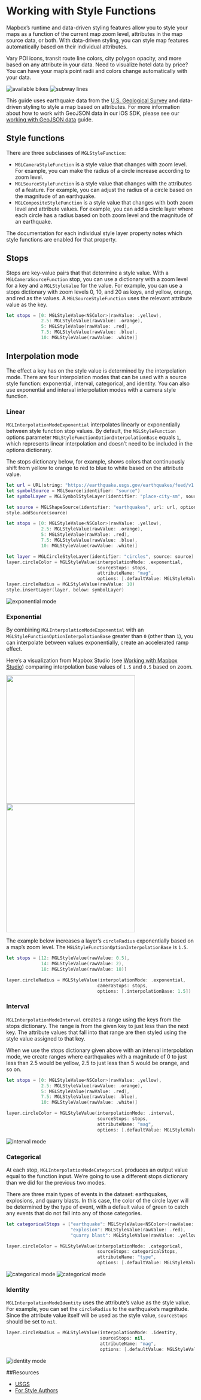 
<!--
  This file is generated.
  Edit platform/darwin/scripts/generate-style-code.js, then run `make darwin-style-code`.
-->

# Working with Style Functions

Mapbox’s runtime and data-driven styling features allow you to style your maps as a function of the current map zoom level, attributes in the map source data, or both. With data-driven styling, you can style map features automatically based on their individual attributes.

Vary POI icons, transit route line colors, city polygon opacity, and more based on any attribute in your data. Need to visualize hotel data by price? You can have your map’s point radii and colors change automatically with your data.

![available bikes](img/data-driven-styling/citibikes.png) ![subway lines](img/data-driven-styling/polylineExample.png)

This guide uses earthquake data from the [U.S. Geological Survey](https://earthquake.usgs.gov/earthquakes/feed/v1.0/geojson.php) and data-driven styling to style a map based on attributes. For more information about how to work with GeoJSON data in our iOS SDK, please see our [working with GeoJSON data](working-with-geojson-data.html) guide.

## Style functions

There are three subclasses of `MGLStyleFunction`:

* `MGLCameraStyleFunction` is a style value that changes with zoom level. For example, you can make the radius of a circle increase according to zoom level.
* `MGLSourceStyleFunction` is a style value that changes with the attributes of a feature. For example, you can adjust the radius of a circle based on the magnitude of an earthquake.
* `MGLCompositeStyleFunction` is a style value that changes with both zoom level and attribute values. For example, you can add a circle layer where each circle has a radius based on both zoom level and the magnitude of an earthquake.

The documentation for each individual style layer property notes which style functions are enabled for that property.

## Stops

Stops are key-value pairs that that determine a style value. With a `MGLCameraSourceFunction` stop, you can use a dictionary with a zoom level for a key and a `MGLStyleValue` for the value. For example, you can use a stops dictionary with zoom levels 0, 10, and 20 as keys, and yellow, orange, and red as the values. A `MGLSourceStyleFunction` uses the relevant attribute value as the key.

```swift
let stops = [0: MGLStyleValue<NSColor>(rawValue: .yellow),
             2.5: MGLStyleValue(rawValue: .orange),
             5: MGLStyleValue(rawValue: .red),
             7.5: MGLStyleValue(rawValue: .blue),
             10: MGLStyleValue(rawValue: .white)]
```

## Interpolation mode

The effect a key has on the style value is determined by the interpolation mode. There are four interpolation modes that can be used with a source style function: exponential, interval, categorical, and identity. You can also use exponential and interval interpolation modes with a camera style function.

### Linear

`MGLInterpolationModeExponential` interpolates linearly or exponentially between style function stop values. By default, the `MGLStyleFunction` options parameter `MGLStyleFunctionOptionInterpolationBase` equals `1`, which represents linear interpolation and doesn’t need to be included in the options dictionary.

The stops dictionary below, for example, shows colors that continuously shift from yellow to orange to red to blue to white based on the attribute value.

``` swift
let url = URL(string: "https://earthquake.usgs.gov/earthquakes/feed/v1.0/summary/all_week.geojson")
let symbolSource = MGLSource(identifier: "source")
let symbolLayer = MGLSymbolStyleLayer(identifier: "place-city-sm", source: symbolSource)

let source = MGLShapeSource(identifier: "earthquakes", url: url, options: nil)
style.addSource(source)

let stops = [0: MGLStyleValue<NSColor>(rawValue: .yellow),
             2.5: MGLStyleValue(rawValue: .orange),
             5: MGLStyleValue(rawValue: .red),
             7.5: MGLStyleValue(rawValue: .blue),
             10: MGLStyleValue(rawValue: .white)]

let layer = MGLCircleStyleLayer(identifier: "circles", source: source)
layer.circleColor = MGLStyleValue(interpolationMode: .exponential,
                                  sourceStops: stops,
                                  attributeName: "mag",
                                  options: [.defaultValue: MGLStyleValue<NSColor>(rawValue: .green)])
layer.circleRadius = MGLStyleValue(rawValue: 10)
style.insertLayer(layer, below: symbolLayer)
```

![exponential mode](img/data-driven-styling/exponential.png)

### Exponential

By combining `MGLInterpolationModeExponential` with an `MGLStyleFunctionOptionInterpolationBase` greater than `0` (other than `1`), you can interpolate between values exponentially, create an accelerated ramp effect.

Here’s a visualization from Mapbox Studio (see [Working with Mapbox Studio](working-with-mapbox-studio.html)) comparing interpolation base values of `1.5` and `0.5` based on zoom.

<img src="img/data-driven-styling/exponential-function.png" height=344/>
<img src="img/data-driven-styling/exponential-function-1.png" height=344/>

The example below increases a layer’s `circleRadius` exponentially based on a map’s zoom level. The `MGLStyleFunctionOptionInterpolationBase` is `1.5`.

```swift
let stops = [12: MGLStyleValue(rawValue: 0.5),
             14: MGLStyleValue(rawValue: 2),
             18: MGLStyleValue(rawValue: 18)]

layer.circleRadius = MGLStyleValue(interpolationMode: .exponential,
                                  cameraStops: stops,
                                  options: [.interpolationBase: 1.5])
```

### Interval

`MGLInterpolationModeInterval` creates a range using the keys from the stops dictionary. The range is from the given key to just less than the next key. The attribute values that fall into that range are then styled using the style value assigned to that key.

When we use the stops dictionary given above with an interval interpolation mode, we create ranges where earthquakes with a magnitude of 0 to just less than 2.5 would be yellow, 2.5 to just less than 5 would be orange, and so on.

``` swift
let stops = [0: MGLStyleValue<NSColor>(rawValue: .yellow),
             2.5: MGLStyleValue(rawValue: .orange),
             5: MGLStyleValue(rawValue: .red),
             7.5: MGLStyleValue(rawValue: .blue),
             10: MGLStyleValue(rawValue: .white)]

layer.circleColor = MGLStyleValue(interpolationMode: .interval,
                                  sourceStops: stops,
                                  attributeName: "mag",
                                  options: [.defaultValue: MGLStyleValue<NSColor>(rawValue: .green)])
```

![interval mode](img/data-driven-styling/interval.png)

### Categorical

At each stop, `MGLInterpolationModeCategorical` produces an output value equal to the function input. We’re going to use a different stops dictionary than we did for the previous two modes.

There are three main types of events in the dataset: earthquakes, explosions, and quarry blasts. In this case, the color of the circle layer will be determined by the type of event, with a default value of green to catch any events that do not fall into any of those categories.

``` swift
let categoricalStops = ["earthquake": MGLStyleValue<NSColor>(rawValue: .orange),
                        "explosion": MGLStyleValue(rawValue: .red),
                        "quarry blast": MGLStyleValue(rawValue: .yellow)]

layer.circleColor = MGLStyleValue(interpolationMode: .categorical,
                                  sourceStops: categoricalStops,
                                  attributeName: "type",
                                  options: [.defaultValue: MGLStyleValue<NSColor>(rawValue: .blue)])

```

![categorical mode](img/data-driven-styling/categorical1.png) ![categorical mode](img/data-driven-styling/categorical2.png)

### Identity

`MGLInterpolationModeIdentity` uses the attribute’s value as the style value. For example, you can set the `circleRadius` to the earthquake’s magnitude. Since the attribute value itself will be used as the style value, `sourceStops` should be set to `nil`.

``` swift
layer.circleRadius = MGLStyleValue(interpolationMode: .identity,
                                   sourceStops: nil,
                                   attributeName: "mag",
                                   options: [.defaultValue: MGLStyleValue<NSNumber>(rawValue: 0)])

```

![identity mode](img/data-driven-styling/identity.png)

##Resources

* [USGS](https://earthquake.usgs.gov/earthquakes/feed/v1.0/geojson.php)
* [For Style Authors](for-style-authors.html)
